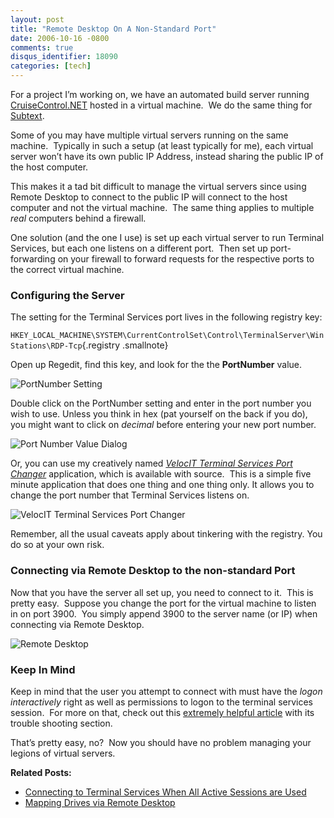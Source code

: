 ```yaml
---
layout: post
title: "Remote Desktop On A Non-Standard Port"
date: 2006-10-16 -0800
comments: true
disqus_identifier: 18090
categories: [tech]
---
```

For a project I’m working on, we have an automated build server running
[CruiseControl.NET](http://confluence.public.thoughtworks.org/display/CCNET/Welcome+to+CruiseControl.NET "CruiseControl.NET Continuous Integration Server") hosted
in a virtual machine.  We do the same thing for
[Subtext](http://subtextproject.com/ "Subtext Project"). 

Some of you may have multiple virtual servers running on the same
machine.  Typically in such a setup (at least typically for me), each
virtual server won’t have its own public IP Address, instead sharing the
public IP of the host computer.

This makes it a tad bit difficult to manage the virtual servers since
using Remote Desktop to connect to the public IP will connect to the
host computer and not the virtual machine.  The same thing applies to
multiple *real* computers behind a firewall.

One solution (and the one I use) is set up each virtual server to run
Terminal Services, but each one listens on a different port.  Then set
up port-forwarding on your firewall to forward requests for the
respective ports to the correct virtual machine.

### Configuring the Server

The setting for the Terminal Services port lives in the following
registry key:

`HKEY_LOCAL_MACHINE\SYSTEM\CurrentControlSet\Control\TerminalServer\WinStations\RDP-Tcp`{.registry
.smallnote}

Open up Regedit, find this key, and look for the the **PortNumber**
value.

![PortNumber
Setting](http://haacked.com/images/haacked_com/WindowsLiveWriter/RemoteDesktopOnANonStandardPort_1438D/TerminalServicesPortRegistrySetting8.png)

Double click on the PortNumber setting and enter in the port number you
wish to use. Unless you think in hex (pat yourself on the back if you
do), you might want to click on *decimal* before entering your new port
number.

![Port Number Value
Dialog](http://haacked.com/images/haacked_com/WindowsLiveWriter/RemoteDesktopOnANonStandardPort_1438D/TerminalServicesPortNumberValue4.png)

Or, you can use my creatively named *[VelocIT Terminal Services Port
Changer](http://tools.veloc-it.com/tabid/58/grm2id/18/Default.aspx "Application with Source")*
application, which is available with source.  This is a simple five
minute application that does one thing and one thing only. It allows you
to change the port number that Terminal Services listens on.

![VelocIT Terminal Services Port
Changer](http://haacked.com/images/haacked_com/WindowsLiveWriter/RemoteDesktopOnANonStandardPort_1438D/VelocitTSPortChanger4.png)

Remember, all the usual caveats apply about tinkering with the registry.
You do so at your own risk.

### Connecting via Remote Desktop to the non-standard Port

Now that you have the server all set up, you need to connect to it. 
This is pretty easy.  Suppose you change the port for the virtual
machine to listen in on port 3900.  You simply append 3900 to the server
name (or IP) when connecting via Remote Desktop.

![Remote
Desktop](http://haacked.com/images/haacked_com/WindowsLiveWriter/RemoteDesktopOnANonStandardPort_1438D/RemoteDesktopNonStandard4.png)

### Keep In Mind

Keep in mind that the user you attempt to connect with must have the
*logon interactively* right as well as permissions to logon to the
terminal services session.  For more on that, check out this [extremely
helpful
article](http://www.windowsnetworking.com/articles_tutorials/Windows_2003_Terminal_Services_Part2.html "Windows 2003 terminal services tutorial")
with its trouble shooting section.

That’s pretty easy, no?  Now you should have no problem managing your
legions of virtual servers.

**Related Posts:**

-   [Connecting to Terminal Services When All Active Sessions are
    Used](http://haacked.com/archive/2005/10/13/Remote_Desktop_To_Console_Session.aspx "How to connect to the console session.")
-   [Mapping Drives via Remote
    Desktop](http://stevenharman.net/blog/archive/2006/10/22/Mapping_Drives_via_Remote_Desktop.aspx "Mapping Drives")


